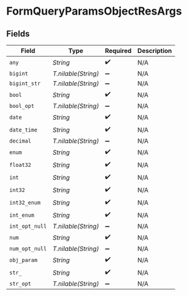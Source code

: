 # FormQueryParamsObjectResArgs


## Fields

| Field               | Type                | Required            | Description         |
| ------------------- | ------------------- | ------------------- | ------------------- |
| `any`               | *String*            | :heavy_check_mark:  | N/A                 |
| `bigint`            | *T.nilable(String)* | :heavy_minus_sign:  | N/A                 |
| `bigint_str`        | *T.nilable(String)* | :heavy_minus_sign:  | N/A                 |
| `bool`              | *String*            | :heavy_check_mark:  | N/A                 |
| `bool_opt`          | *T.nilable(String)* | :heavy_minus_sign:  | N/A                 |
| `date`              | *String*            | :heavy_check_mark:  | N/A                 |
| `date_time`         | *String*            | :heavy_check_mark:  | N/A                 |
| `decimal`           | *T.nilable(String)* | :heavy_minus_sign:  | N/A                 |
| `enum`              | *String*            | :heavy_check_mark:  | N/A                 |
| `float32`           | *String*            | :heavy_check_mark:  | N/A                 |
| `int`               | *String*            | :heavy_check_mark:  | N/A                 |
| `int32`             | *String*            | :heavy_check_mark:  | N/A                 |
| `int32_enum`        | *String*            | :heavy_check_mark:  | N/A                 |
| `int_enum`          | *String*            | :heavy_check_mark:  | N/A                 |
| `int_opt_null`      | *T.nilable(String)* | :heavy_minus_sign:  | N/A                 |
| `num`               | *String*            | :heavy_check_mark:  | N/A                 |
| `num_opt_null`      | *T.nilable(String)* | :heavy_minus_sign:  | N/A                 |
| `obj_param`         | *String*            | :heavy_check_mark:  | N/A                 |
| `str_`              | *String*            | :heavy_check_mark:  | N/A                 |
| `str_opt`           | *T.nilable(String)* | :heavy_minus_sign:  | N/A                 |